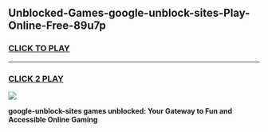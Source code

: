 
## Unblocked-Games-google-unblock-sites-Play-Online-Free-89u7p
<h3>
<a href="https://premium76.site?title=google-unblock-sites&ref=26A">CLICK TO PLAY</a></h3>
<hr>

<h3>
<a href="https://premium76.site?title=google-unblock-sites&ref=26A">CLICK 2 PLAY</a>
  
</h3>

<a href="https://premium76.site?title=google-unblock-sites&ref=26A"><img src="https://clearcache.store/games.png"></a>


**google-unblock-sites games unblocked: Your Gateway to Fun and Accessible Online Gaming**
